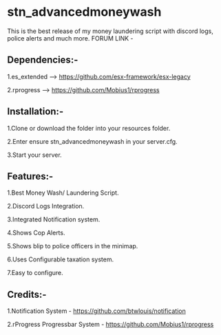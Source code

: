# stn_advancedmoneywash
This is the best release of my money laundering script with discord logs, police alerts and much more.
FORUM LINK -

## Dependencies:-

1.es_extended   --> https://github.com/esx-framework/esx-legacy

2.rprogress     --> https://github.com/Mobius1/rprogress

## Installation:-

1.Clone or download the folder into your resources folder.

2.Enter ensure stn_advancedmoneywash in your server.cfg.

3.Start your server.

## Features:-

1.Best Money Wash/ Laundering Script.

2.Discord Logs Integration.

3.Integrated Notification system.

4.Shows Cop Alerts.

5.Shows blip to police officers in the minimap.

6.Uses Configurable taxation system.

7.Easy to configure.

## Credits:-

1.Notification System - https://github.com/btwlouis/notification

2.rProgress Progressbar System - https://github.com/Mobius1/rprogress
